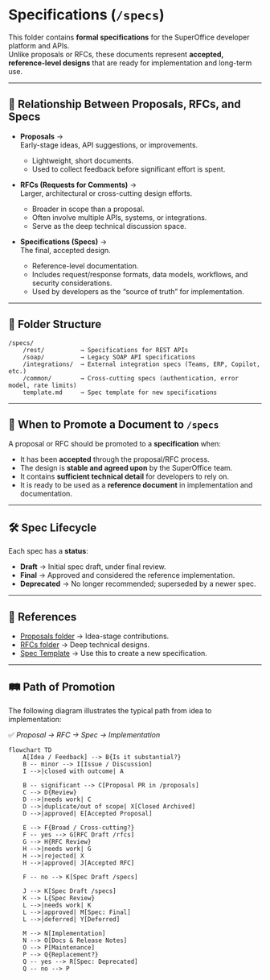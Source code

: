 # Specifications (`/specs`)

This folder contains **formal specifications** for the SuperOffice developer platform and APIs.  
Unlike proposals or RFCs, these documents represent **accepted, reference-level designs** that are ready for implementation and long-term use.  

---

## 🔄 Relationship Between Proposals, RFCs, and Specs

- **Proposals** →  
  Early-stage ideas, API suggestions, or improvements.  
  - Lightweight, short documents.  
  - Used to collect feedback before significant effort is spent.  

- **RFCs (Requests for Comments)** →  
  Larger, architectural or cross-cutting design efforts.  
  - Broader in scope than a proposal.  
  - Often involve multiple APIs, systems, or integrations.  
  - Serve as the deep technical discussion space.  

- **Specifications (Specs)** →  
  The final, accepted design.  
  - Reference-level documentation.  
  - Includes request/response formats, data models, workflows, and security considerations.  
  - Used by developers as the “source of truth” for implementation.

---

## 📂 Folder Structure

```text
/specs/
    /rest/          → Specifications for REST APIs
    /soap/          → Legacy SOAP API specifications
    /integrations/  → External integration specs (Teams, ERP, Copilot, etc.)
    /common/        → Cross-cutting specs (authentication, error model, rate limits)
    template.md     → Spec template for new specifications
```

---

## 📝 When to Promote a Document to `/specs`

A proposal or RFC should be promoted to a **specification** when:

- It has been **accepted** through the proposal/RFC process.  
- The design is **stable and agreed upon** by the SuperOffice team.  
- It contains **sufficient technical detail** for developers to rely on.  
- It is ready to be used as a **reference document** in implementation and documentation.  

---

## 🛠️ Spec Lifecycle

Each spec has a **status**:

- **Draft** → Initial spec draft, under final review.  
- **Final** → Approved and considered the reference implementation.  
- **Deprecated** → No longer recommended; superseded by a newer spec.  

---

## 📎 References

- [Proposals folder](../proposals/) → Idea-stage contributions.  
- [RFCs folder](../rfcs/) → Deep technical designs.  
- [Spec Template](./template.md) → Use this to create a new specification.  

---

## 🛤️ Path of Promotion

The following diagram illustrates the typical path from idea to implementation:

✅ *Proposal → RFC → Spec → Implementation*

```mermaid
flowchart TD
    A[Idea / Feedback] --> B{Is it substantial?}
    B -- minor --> I[Issue / Discussion]
    I -->|closed with outcome| A

    B -- significant --> C[Proposal PR in /proposals]
    C --> D{Review}
    D -->|needs work| C
    D -->|duplicate/out of scope| X[Closed Archived]
    D -->|approved| E[Accepted Proposal]

    E --> F{Broad / Cross-cutting?}
    F -- yes --> G[RFC Draft /rfcs]
    G --> H{RFC Review}
    H -->|needs work| G
    H -->|rejected| X
    H -->|approved| J[Accepted RFC]

    F -- no --> K[Spec Draft /specs]

    J --> K[Spec Draft /specs]
    K --> L{Spec Review}
    L -->|needs work| K
    L -->|approved| M[Spec: Final]
    L -->|deferred| Y[Deferred]

    M --> N[Implementation]
    N --> O[Docs & Release Notes]
    O --> P[Maintenance]
    P --> Q{Replacement?}
    Q -- yes --> R[Spec: Deprecated]
    Q -- no --> P
```
